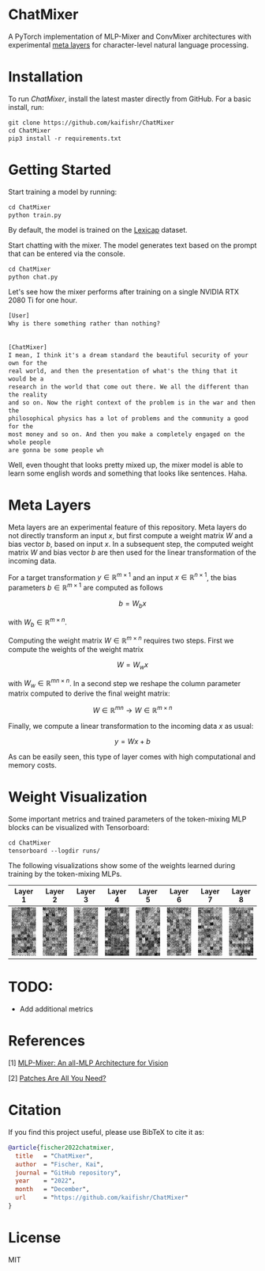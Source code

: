 # **ChatMixer**

A PyTorch implementation of MLP-Mixer and ConvMixer architectures with experimental [meta layers](#meta-layers) for character-level natural language processing.


# Installation

To run *ChatMixer*, install the latest master directly from GitHub. For a basic install, run:

```console
git clone https://github.com/kaifishr/ChatMixer
cd ChatMixer 
pip3 install -r requirements.txt
```


# Getting Started

Start training a model by running:

```console
cd ChatMixer 
python train.py 
```

By default, the model is trained on the [Lexicap](https://karpathy.ai/lexicap/) dataset.

Start chatting with the mixer. The model generates text based on the prompt that can be entered via the console.

```console
cd ChatMixer 
python chat.py 
```

Let's see how the mixer performs after training on a single NVIDIA RTX 2080 Ti for one hour.

```console
[User]
Why is there something rather than nothing?


[ChatMixer]
I mean, I think it's a dream standard the beautiful security of your own for the 
real world, and then the presentation of what's the thing that it would be a 
research in the world that come out there. We all the different than the reality 
and so on. Now the right context of the problem is in the war and then the 
philosophical physics has a lot of problems and the community a good for the 
most money and so on. And then you make a completely engaged on the whole people 
are gonna be some people wh
```
 
Well, even thought that looks pretty mixed up, the mixer model is able to learn some english words and something that looks like sentences. Haha.


# Meta Layers

Meta layers are an experimental feature of this repository. Meta layers do not directly transform an input $x$, but first compute a weight matrix $W$ and a bias vector $b$, based on input $x$. In a subsequent step, the computed weight matrix $W$ and bias vector $b$ are then used for the linear transformation of the incoming data.

For a target transformation $y \in \mathbb{R}^{m \times 1}$ and an input $x \in \mathbb{R}^{n \times 1}$, the bias parameters $b \in \mathbb{R}^{m \times 1}$ are computed as follows

$$b = W_b x$$

with $W_b \in \mathbb{R}^{m \times n}$. 

Computing the weight matrix $W \in \mathbb{R}^{m \times n}$ requires two steps. First we compute the weights of the weight matrix

$$W = W_w x$$

with $W_w \in \mathbb{R}^{mn \times n}$. In a second step we reshape the column parameter matrix computed to derive the final weight matrix:

$$W \in \mathbb{R}^{mn} \rightarrow W \in \mathbb{R}^{m \times n}$$

Finally, we compute a linear transformation to the incoming data $x$ as usual:

$$y = Wx+b$$

As can be easily seen, this type of layer comes with high computational and memory costs.


# Weight Visualization

Some important metrics and trained parameters of the token-mixing MLP blocks can be visualized with Tensorboard:

```console
cd ChatMixer 
tensorboard --logdir runs/
```

The following visualizations show some of the weights learned during training by the token-mixing MLPs.

<center>

| Layer 1 | Layer 2 | Layer 3  | Layer 4  | Layer 5  | Layer 6  | Layer 7  | Layer 8 |
|---|---|---|---|---|---|---|---|
| ![](/docs/images/layer_01.png) | ![](/docs/images/layer_02.png) | ![](/docs/images/layer_03.png) | ![](/docs/images/layer_04.png) | ![](/docs/images/layer_05.png) | ![](/docs/images/layer_06.png) | ![](/docs/images/layer_07.png) | ![](/docs/images/layer_08.png)

</center>


# TODO:

- Add additional metrics


# References

[1] [MLP-Mixer: An all-MLP Architecture for Vision](https://arxiv.org/abs/2105.01601)

[2] [Patches Are All You Need?](https://arxiv.org/abs/2201.09792)



# Citation

If you find this project useful, please use BibTeX to cite it as:

```bibtex
@article{fischer2022chatmixer,
  title   = "ChatMixer",
  author  = "Fischer, Kai",
  journal = "GitHub repository",
  year    = "2022",
  month   = "December",
  url     = "https://github.com/kaifishr/ChatMixer"
}
```


# License

MIT